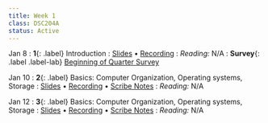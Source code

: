 ```yaml
---
title: Week 1
class: DSC204A
status: Active
---
```


Jan 8
: **1**{: .label} Introduction
  : [Slides](assets/slides/1_Logistics.pdf) &#8226; [Recording](https://podcast.ucsd.edu/watch/wi24/dsc204a_a00)
: *Reading:* N/A
: **Survey**{: .label .label-lab} [Beginning of Quarter Survey](https://forms.gle/5KSrMYuhWL8xaV478)

Jan 10
: **2**{: .label} Basics: Computer Organization, Operating systems, Storage
  : [Slides](assets/slides/2_Data_representation.pdf) &#8226; [Recording](https://podcast.ucsd.edu/watch/wi24/dsc204a_a00/2) &#8226; [Scribe Notes](assets/scribe_notes/Jan_10_scribe_note.pdf)
: *Reading:* N/A
<!-- : **Homework**{: .label .label-homework} Homework 01 (Due 1/24) -->

Jan 12
: **3**{: .label} Basics: Computer Organization, Operating systems, Storage
  : [Slides](assets/slides/3_storage.pdf) &#8226; [Recording](https://podcast.ucsd.edu/watch/wi24/dsc204a_a00/3) &#8226; [Scribe Notes](assets/scribe_notes/Jan_12_scribe_note.pdf)
: *Reading:* N/A


<!--
Jan 12
: **2**{: .label} Basics: 
  : [Slides](#) &#8226; [Demos](#) &#8226; [Blank Demos](#)
: *Reading:* [2](https://inferentialthinking.com/chapters/02/causality-and-experiments.html)
: **Homework**{: .label .label-homework} Homework 01 (Due 1/24)
-->